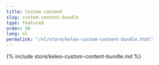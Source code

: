 ```yaml
---
title: Custom content
slug: custom-content-bundle
type: featured
order: 90
lang: nl
permalink: "/nl/store/keleo-custom-content-bundle.html"
---
```


{% include store/keleo-custom-content-bundle.md %}
